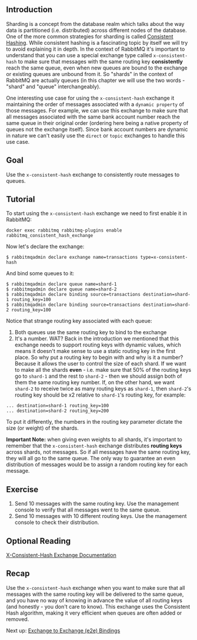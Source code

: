 ## Introduction

Sharding is a concept from the database realm which talks about the way data is partitioned (i.e. distributed) across different nodes of the database. One of the more common strategies for sharding is called [Consistent Hashing](http://www.martinbroadhurst.com/Consistent-Hash-Ring.html). While consistent hashing is a fascinating topic by itself we will try to avoid explaining it in depth. In the context of RabbitMQ it's important to understand that you can use a special exchange type called `x-consistent-hash` to make sure that messages with the same routing key **consistently** reach the same queue, even when new queues are bound to the exchange or existing queues are unbound from it. So "shards" in the context of RabbitMQ are actually queues (in this chapter we will use the two words - "shard" and "queue" interchangeably).

One interesting use case for using the `x-consistent-hash` exchange it maintaining the order of messages associated with a `dynamic property` of those messages. For example, we can use this exchange to make sure that all messages associated with the same bank account number reach the same queue in their original order (ordering here being a native property of queues not the exchange itself). Since bank account numbers are dynamic in nature we can't easily use the `direct` or `topic` exchanges to handle this use case.

## Goal

Use the `x-consistent-hash` exchange to consistently route messages to queues.

## Tutorial

To start using the `x-consistent-hash` exchange we need to first enable it in RabbitMQ:

```
docker exec rabbitmq rabbitmq-plugins enable rabbitmq_consistent_hash_exchange
```

Now let's declare the exchange:

```
$ rabbitmqadmin declare exchange name=transactions type=x-consistent-hash
```

And bind some queues to it:

```
$ rabbitmqadmin declare queue name=shard-1
$ rabbitmqadmin declare queue name=shard-2
$ rabbitmqadmin declare binding source=transactions destination=shard-1 routing_key=100
$ rabbitmqadmin declare binding source=transactions destination=shard-2 routing_key=100
```

Notice that strange routing key associated with each queue:
1. Both queues use the same routing key to bind to the exchange
1. It's a number. WAT?
Back in the introduction we mentioned that this exchange needs to support routing keys with dynamic values, which means it doesn't make sense to use a static routing key in the first place. So why put a routing key to begin with and why is it a number? Because it allows the user to control the size of each shard. If we want to make all the shards **even** - i.e. make sure that 50% of the routing keys go to `shard-1` and the rest to `shard-2` - then we should assign both of them the same routing key number. If, on the other hand, we want `shard-2` to receive twice as many routing keys as `shard-1`, then `shard-2`'s routing key should be x2 relative to `shard-1`'s routing key, for example:

```
... destination=shard-1 routing_key=100
... destination=shard-2 routing_key=200
```

To put it differently, the numbers in the routing key parameter dictate the size (or weight) of the shards.

**Important Note:** when giving even weights to all shards, it's important to remember that the `x-consistent-hash` exchange distributes **routing keys** across shards, not messages. So if all messages have the same routing key, they will all go to the same queue. The only way to guarantee an even distribution of messages would be to assign a random routing key for each message.  

## Exercise

1. Send 10 messages with the same routing key. Use the management console to verify that all messages went to the same queue.
1. Send 10 messages with 10 different routing keys. Use the management console to check their distribution.

## Optional Reading
[X-Consistent-Hash Exchange Documentation](https://github.com/rabbitmq/rabbitmq-consistent-hash-exchange)

## Recap

Use the `x-consistent-hash` exchange when you want to make sure that all messages with the same routing key will be delivered to the same queue, and you have no way of knowing in advance the value of all routing keys (and honestly - you don't care to know). This exchange uses the Consistent Hash algorithm, making it very efficient when queues are often added or removed.

Next up: [Exchange to Exchange (e2e) Bindings](e2e.md)
